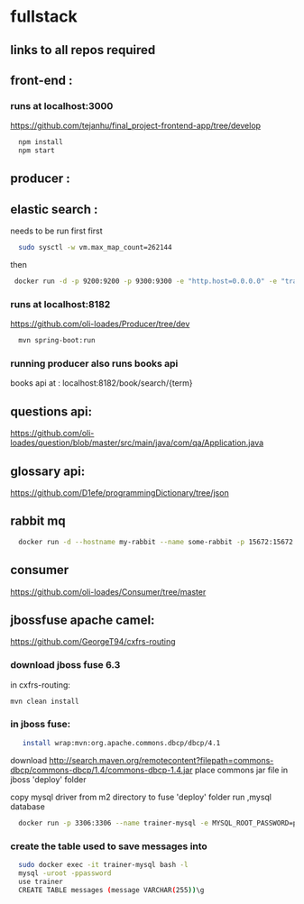 # fullstack
## links to all repos required


## front-end : 
### runs at localhost:3000
https://github.com/tejanhu/final_project-frontend-app/tree/develop
```bash
  npm install
  npm start
```

## producer : 


## elastic search :  
needs to be run first
first
```bash
  sudo sysctl -w vm.max_map_count=262144
  ```
then
```bash
 docker run -d -p 9200:9200 -p 9300:9300 -e "http.host=0.0.0.0" -e "transport.host=0.0.0.0" docker.elastic.co/elasticsearch/elasticsearch:6.3.0
 ```
 
### runs at localhost:8182
https://github.com/oli-loades/Producer/tree/dev
```bash
  mvn spring-boot:run
```
### running producer also runs books api
books api at : localhost:8182/book/search/{term}

## questions api:
https://github.com/oli-loades/question/blob/master/src/main/java/com/qa/Application.java

## glossary api: 
https://github.com/D1efe/programmingDictionary/tree/json

## rabbit mq
```bash
  docker run -d --hostname my-rabbit --name some-rabbit -p 15672:15672 -p 5672:5672 rabbitmq:3-management
  ```
  
## consumer
https://github.com/oli-loades/Consumer/tree/master

## jbossfuse apache camel:
https://github.com/GeorgeT94/cxfrs-routing

### download jboss fuse 6.3
in cxfrs-routing:
```bash
mvn clean install 
  ```


### in jboss fuse:
```bash
   install wrap:mvn:org.apache.commons.dbcp/dbcp/4.1
   ```
download http://search.maven.org/remotecontent?filepath=commons-dbcp/commons-dbcp/1.4/commons-dbcp-1.4.jar
place commons jar file in jboss 'deploy' folder

copy mysql driver from m2 directory to fuse 'deploy' folder
run ,mysql database
```bash
  docker run -p 3306:3306 --name trainer-mysql -e MYSQL_ROOT_PASSWORD=password -e MYSQL_DATABASE=trainer -e MYSQL_USER=trainer_user -e  MYSQL_PASSWORD=trainer_pass -d mysql:5.6
  ```
### create the table used to save messages into
```bash
  sudo docker exec -it trainer-mysql bash -l
  mysql -uroot -ppassword
  use trainer
  CREATE TABLE messages (message VARCHAR(255))\g
  ```
  





